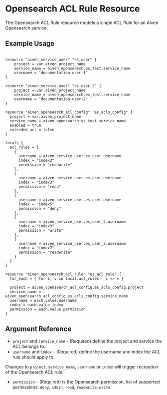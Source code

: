 # Opensearch ACL Rule Resource

The Opensearch ACL Rule resource models a single ACL Rule for an Aiven Opensearch service.

## Example Usage

```hcl

resource "aiven_service_user" "es_user" {
    project = var.aiven_project_name
    service_name = aiven_opensearch.es_test.service_name
    username = "documentation-user-1"
}

resource "aiven_service_user" "es_user_2" {
    project = var.aiven_project_name
    service_name = aiven_opensearch.es_test.service_name
    username = "documentation-user-2"
}

resource "aiven_opensearch_acl_config" "es_acls_config" {
  project = var.aiven_project_name
  service_name = aiven_opensearch.es_test.service_name
  enabled = true
  extended_acl = false
}

locals {
  acl_rules = [
    {
      username = aiven_service_user.es_user.username
      index = "index2"
      permission = "readwrite"
    },
    {
      username = aiven_service_user.es_user.username
      index = "index3"
      permission = "read"
    },
    {
      username = aiven_service_user.es_user.username
      index = "index5"
      permission = "deny"
    },
    {
      username = aiven_service_user.es_user_2.username
      index = "index3"
      permission = "write"
    },
    {
      username = aiven_service_user.es_user_2.username
      index = "index7"
      permission = "readwrite"
    }
  ]
}

resource "aiven_opensearch_acl_rule" "es_acl_rule" {
  for_each = { for i, v in local.acl_rules:  i => v }

  project = aiven_opensearch_acl_config.es_acls_config.project
  service_name = aiven_opensearch_acl_config.es_acls_config.service_name
  username = each.value.username
  index = each.value.index
  permission = each.value.permission
}

```

## Argument Reference

* `project` and `service_name` - (Required) define the project and service the ACL belongs to. 
* `username` and `index` - (Required) define the username and index the ACL rule should apply to.

Changes to `project`, `service_name`, `username` or `index` will trigger recreation of the Opensearch ACL rule.

* `permission` - (Required) is the Opensearch permission, list of supported permissions: 
`deny`, `admin`, `read`, `readwrite`, `write`.
